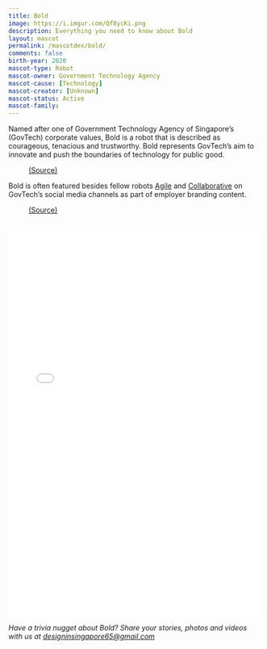 ```yaml
---
title: Bold
image: https://i.imgur.com/Qf8ycKi.png
description: Everything you need to know about Bold
layout: mascot
permalink: /mascotdex/bold/
comments: false
birth-year: 2020
mascot-type: Robot
mascot-owner: Government Technology Agency
mascot-cause: [Technology]
mascot-creator: [Unknown]
mascot-status: Active
mascot-family: 
---
```


Named after one of Government Technology Agency of Singapore’s (GovTech) corporate values, Bold is a robot that is described as courageous, tenacious and trustworthy. Bold represents GovTech’s aim to innovate and push the boundaries of technology for public good.

<figure>
<img src="https://i.imgur.com/dQsMRPY.jpg" alt="">
<figcaption><a href="https://www.facebook.com/GovTechSG/posts/-mascots-assemble-youve-seen-our-robots-and-gayle-deliver-you-the-latest-tech-ne/461839979309552/" target="_blank">(Source)</a></figcaption>
</figure>

Bold is often featured besides fellow robots <a href="https://www.designinsingapore.com/mascotdex/agile/" target="_blank">Agile</a> and <a href="https://www.designinsingapore.com/mascotdex/collaborative/" target="_blank">Collaborative</a> on GovTech’s social media channels as part of employer branding content.

<figure>
<img src="https://i.imgur.com/MKibZQ0.jpg" alt="">
<figcaption><a href="https://www.facebook.com/GovTechSG/posts/pfbid0WFDKGh931rXmACFNXRFU5vp3QzXdYdpeCGhtKDGd17gXh8Dnm6Vwqs2Wzn4nec7el " target="_blank">(Source)</a></figcaption>
</figure>

<br>

<div class="fb-post-container">
<iframe src="https%3A%2F%2Fwww.facebook.com%2FGovTechSG%2Fposts%2Fpfbid02tig6UjzGo7GTr5u7w7yP4eSDAzJyRaKqsNsoVx2G51ZyE68BQ5QAhyELJfW3KtWxl&show_text=true&width=500" width="500" height="766" style="border:none;overflow:hidden" scrolling="no" frameborder="0" allowfullscreen="true" allow="autoplay; clipboard-write; encrypted-media; picture-in-picture; web-share"></iframe>
</div> 

<i>Have a trivia nugget about Bold? Share your stories, photos and videos with us at designinsingapore65@gmail.com</i>
